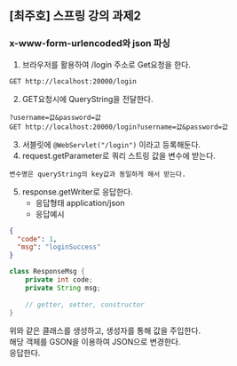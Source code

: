 ## [최주호] 스프링 강의 과제2

### x-www-form-urlencoded와 json 파싱

1. 브라우저를 활용하여 /login 주소로 Get요청을 한다.
```http request
GET http://localhost:20000/login
```
2. GET요청시에 QueryString을 전달한다.
```http request
?username=값&password=값
GET http://localhost:20000/login?username=값&password=값
```
3. 서블릿에 `@WebServlet("/login")` 이라고 등록해둔다.
4. request.getParameter로 쿼리 스트링 값을 변수에 받는다.
```text
변수명은 queryString의 key값과 동일하게 해서 받는다.
```
5. response.getWriter로 응답한다.
    - 응답형태 application/json
    - 응답예시
```json
{
  "code": 1,
  "msg": "loginSuccess"
}
```
```java
class ResponseMsg {
    private int code;
    private String msg;
    
    // getter, setter, constructor
}
```
위와 같은 클래스를 생성하고, 생성자를 통해 값을 주입한다.<br/>
해당 객체를 GSON을 이용하여 JSON으로 변경한다.<br/>
응답한다.

